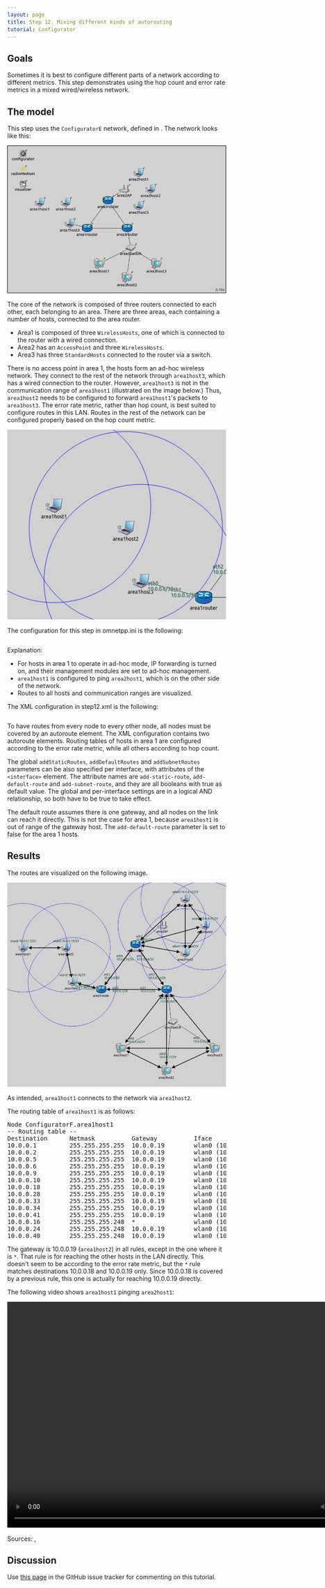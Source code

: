 ```yaml
---
layout: page
title: Step 12. Mixing different kinds of autorouting
tutorial: Configurator
---
```


## Goals

Sometimes it is best to configure different parts of a network according to different metrics.
This step demonstrates using the hop count and error rate metrics in a mixed wired/wireless network.

## The model

This step uses the `ConfiguratorE` network, defined in <a srcfile="configurator/ConfiguratorE.ned"/>.
The network looks like this:

<img class="screen" src="step12network.png">

The core of the network is composed of three routers connected to each other,
each belonging to an area. There are three areas, each containing a number of hosts,
connected to the area router.

- Area1 is composed of three `WirelessHosts`, one of which is connected to the router 
  with a wired connection.
- Area2 has an `AccessPoint` and three `WirelessHosts`.
- Area3 has three `StandardHosts` connected to the router via a switch.

There is no access point in area 1, the hosts form an ad-hoc wireless network.
They connect to the rest of the network through `area1host3`, which has a
wired connection to the router. However, `area1host3` is not in the communication range
of `area1host1` (illustrated on the image below.) Thus, `area1host2` needs to be configured to forward
`area1host1`'s packets to `area1host3`. The error rate metric, rather than hop count,
is best suited to configure routes in this LAN. Routes in the rest of the network
can be configured properly based on the hop count metric.

<img class="screen" src="step12ranges.png">

The configuration for this step in omnetpp.ini is the following:

<p><pre class="snippet" src="../omnetpp.uncommented.ini" from="Step12" until="####"></pre></p>

Explanation:

- For hosts in area 1 to operate in ad-hoc mode, IP forwarding is turned on,
  and their management modules are set to ad-hoc management.
- `area1host1` is configured to ping `area2host1`, which is on the other side of the network.
- Routes to all hosts and communication ranges are visualized.

The XML configuration in step12.xml is the following:

<p><pre class="snippet" src="../step12.xml"></pre></p>

To have routes from every node to every other node, all nodes must be covered by
an autoroute element. The XML configuration contains two autoroute elements.
Routing tables of hosts in area 1 are configured according to the error rate metric,
while all others according to hop count.

The global `addStaticRoutes`, `addDefaultRoutes` and `addSubnetRoutes` parameters
can be also specified per interface, with attributes of the `<interface>` element.
The attribute names are `add-static-route`, `add-default-route` and `add-subnet-route`,
and they are all booleans with true as default value.
The global and per-interface settings are in a logical AND relationship,
so both have to be true to take effect.

The default route assumes there is one gateway, 
and all nodes on the link can reach it directly. This is not the case for area 1,
because `area1host1` is out of range of the gateway host.
The `add-default-route` parameter is set to false for the area 1 hosts.

## Results

The routes are visualized on the following image.

<img class="screen" src="step12routes_2.png" width="850px">

As intended, `area1host1` connects to the network via `area1host2`.

The routing table of `area1host1` is as follows:

<p>
<div class="include fit">
<pre class="monospace">
Node ConfiguratorF.area1host1
-- Routing table --
Destination      Netmask          Gateway          Iface             Metric
10.0.0.1         255.255.255.255  10.0.0.19        wlan0 (10.0.0.17)      0
10.0.0.2         255.255.255.255  10.0.0.19        wlan0 (10.0.0.17)      0
10.0.0.5         255.255.255.255  10.0.0.19        wlan0 (10.0.0.17)      0
10.0.0.6         255.255.255.255  10.0.0.19        wlan0 (10.0.0.17)      0
10.0.0.9         255.255.255.255  10.0.0.19        wlan0 (10.0.0.17)      0
10.0.0.10        255.255.255.255  10.0.0.19        wlan0 (10.0.0.17)      0
10.0.0.18        255.255.255.255  10.0.0.19        wlan0 (10.0.0.17)      0
10.0.0.28        255.255.255.255  10.0.0.19        wlan0 (10.0.0.17)      0
10.0.0.33        255.255.255.255  10.0.0.19        wlan0 (10.0.0.17)      0
10.0.0.34        255.255.255.255  10.0.0.19        wlan0 (10.0.0.17)      0
10.0.0.41        255.255.255.255  10.0.0.19        wlan0 (10.0.0.17)      0
10.0.0.16        255.255.255.248  *                wlan0 (10.0.0.17)      0
10.0.0.24        255.255.255.248  10.0.0.19        wlan0 (10.0.0.17)      0
10.0.0.40        255.255.255.248  10.0.0.19        wlan0 (10.0.0.17)      0
</pre>
</div>
</p>

The gateway is 10.0.0.19 (`area1host2`) in all rules, except in the one where it is `*`.
That rule is for reaching the other hosts in the LAN directly.
This doesn't seem to be according to the error rate metric, but the `*` rule
matches destinations 10.0.0.18 and 10.0.0.19 only. Since 10.0.0.18 is covered by a
previous rule, this one is actually for reaching 10.0.0.19 directly.

The following video shows `area1host1` pinging `area2host1`:

<p><video autoplay loop controls onclick="this.paused ? this.play() : this.pause();" src="Step12_2_cropped.mp4" width="850" height="520"></video></p>
<!--internal video recording playback speed 2 animation speed none zoom 1.0 from sendPing(1) to #1734 crop 140 380 150 440-->

Sources: <a srcfile="configurator/omnetpp.ini"/>, <a srcfile="configurator/ConfiguratorE.ned"/>

## Discussion

Use <a href="https://github.com/inet-framework/inet-tutorials/issues/2" target="_blank">this page</a>
in the GitHub issue tracker for commenting on this tutorial.
